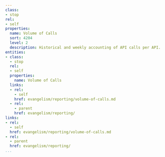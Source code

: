 ```yaml
---
class:
- stop
rel:
- self
properties:
  name: Volume of Calls
  sort: 4204
  level: 2
  description: Historical and weekly accounting of API calls per API.
entities:
- class:
  - stop
  rel:
  - self
  properties:
    name: Volume of Calls
  links:
  - rel:
    - self
    href: evangelism/reporting/volume-of-calls.md
  - rel:
    - parent
    href: evangelism/reporting/
links:
- rel:
  - self
  href: evangelism/reporting/volume-of-calls.md
- rel:
  - parent
  href: evangelism/reporting/
...
```

